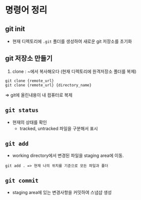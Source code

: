# 명령어 정리

## git init
- 현재 디렉토리에 `.git` 폴더를 생성하여 새로운 git 저장소를 초기화

## git 저장소 만들기 

1) clone : ~에서 복사해오다 (현재 디렉토리에 원격저장소 폴더를 복제)
```
git clone {remote_url}
git clone {remote_url} {directory_name}
```
=> git에 올린내용이 내 컴퓨터로 복제

## `git status`
- 현재의 상태를 확인
    - tracked, untracked 파일을 구분해서 표시

## `git add`
- working directory에서 변경된 파일을 staging area에 이동.

```git add {add_name/directory_name}
git add . => 현재 나의 위치를 기준으로 모든 파일과 폴더
```

## `git commit`
- staging area에 있는 변경사항을 커밋하여 스냅샵 생성